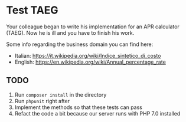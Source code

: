 # Test TAEG

Your colleague began to write his implementation for an APR calculator (TAEG). Now he is ill and you have to finish his work.

Some info regarding the business domain you can find here:

-  Italian: https://it.wikipedia.org/wiki/Indice_sintetico_di_costo
-  English: https://en.wikipedia.org/wiki/Annual_percentage_rate

## TODO

1. Run `composer install` in the directory
2. Run `phpunit` right after
3. Implement the methods so that these tests can pass
4. Refact the code a bit because our server runs with PHP 7.0 installed
